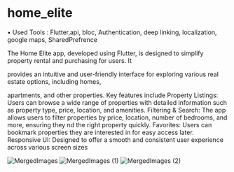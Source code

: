 # home_elite

•	Used Tools : Flutter,api, bloc, Authentication, deep linking, localization, google maps, SharedPrefrence

The Home Elite app, developed using Flutter, is designed to simplify property rental and purchasing for users. It 

provides an intuitive and user-friendly interface for exploring various real estate options, including homes, 

apartments, and other properties. Key features include
Property Listings: Users can browse a wide range of properties with detailed information such as property type, price, location, and amenities.
Filtering & Search: The app allows users to filter properties by price, location, number of bedrooms, and more, ensuring they nd the right property quickly.
Favorites: Users can bookmark properties they are interested in for easy access later.
Responsive UI: Designed to offer a smooth and consistent user experience across various screen sizes

![MergedImages](https://github.com/user-attachments/assets/26e03ba4-cddb-4db3-b019-dc85a715ab42)
![MergedImages (1)](https://github.com/user-attachments/assets/e621a6ae-ae2f-4e52-9617-c0c31e2c62a0)
![MergedImages (2)](https://github.com/user-attachments/assets/6fab6bfd-b84b-41e1-b6f1-919e0210a248)

